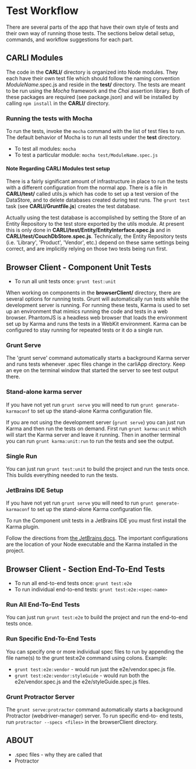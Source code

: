 # Test Workflow

There are several parts of the app that have their own style of tests and their own way of running those tests. The sections below detail setup, commands, and workflow suggestions for each part.


## CARLI Modules

The code in the __CARLI/__ directory is organized into Node modules. They each have their own test file which should follow the naming convention _ModuleName_.spec.js and reside in the __test/__ directory. 
The tests are meant to be run using the _Mocha_ framework and the _Chai_ assertion library. Both of these packages are required (see package.json) and will be installed by calling `npm install` in the __CARLI/__ directory.



### Running the tests with Mocha

To run the tests, invoke the `mocha` command with the list of test files to run. The default behavior of Mocha is to run all tests under the __test__ directory.
* To test all modules: `mocha`
* To test a particular module: `mocha test/ModuleName.spec.js`


#### Note Regarding CARLI Modules test setup

There is a fairly significant amount of infrastructure in place to run the tests with a different configuration from the
normal app. There is a file in __CARLI/test/__ called utils.js which has code to set up a test version of the DataStore, and
to delete databases created during test runs. The `grunt test` task (see __CARLI/Gruntfile.js__) creates the test database.

Actually using the test database is accomplished by setting the Store of an Entity Repository to the test store exported
by the utils module. At present this is only done in __CARLI/test/Entity/EntityInterface.spec.js__ and in
__CARLI/test/CouchDbStore.spec.js__. Technically, the Entity Repository tests (i.e. 'Library', 'Product', 'Vendor', etc.)
depend on these same settings being correct, and are implicitly relying on those two tests being run first.



## Browser Client - Component Unit Tests

* To run all unit tests once: `grunt test:unit`

When working on components in the __browserClient/__ directory, there are several options for running tests. Grunt will automatically run tests while the development server is running. 
For running these tests, Karma is used to set up an environment that mimics running the code and tests in a web browser. 
PhantomJS is a headless web browser that loads the environment set up by Karma and runs the tests in a WebKit environment. Karma can be configured to stay running for repeated tests or it do a single run.  


### Grunt Serve 
The 'grunt serve' command automatically starts a background Karma server and runs tests whenever .spec files change in the carliApp directory. Keep an eye on the terminal window that started the server to see test output there. 


### Stand-alone karma server

If you have not yet run `grunt serve` you will need to run `grunt generate-karmaconf` to set up the stand-alone Karma configuration file.

If you are not using the development server (`grunt serve`) you can just run Karma and then run the tests on demand. 
First run `grunt karma:unit` which will start the Karma server and leave it running. Then in another terminal you can run `grunt karma:unit:run` to run the tests and see the output. 


### Single Run

You can just run `grunt test:unit` to build the project and run the tests once. This builds everything needed to run the tests.


### JetBrains IDE Setup 

If you have not yet run `grunt serve` you will need to run `grunt generate-karmaconf` to set up the stand-alone Karma configuration file.

To run the Component unit tests in a JetBrains IDE you must first install the Karma plugin.

Follow the directions from [the JetBrains docs](https://www.jetbrains.com/idea/webhelp/running-unit-tests-on-karma.html). The important configurations are the location of your Node executable and the Karma installed in the project.  


## Browser Client - Section End-To-End Tests

* To run all end-to-end tests once: `grunt test:e2e`
* To run individual end-to-end tests: `grunt test:e2e:<spec-name>`

### Run All End-To-End Tests
You can just run `grunt test:e2e` to build the project and run the end-to-end tests once.

### Run Specific End-To-End Tests
You can specify one or more individual spec files to run by appending the file name(s) to the grunt test:e2e command using colons.
Example:

* `grunt test:e2e:vendor` - would run just the e2e/vendor.spec.js file.
* `grunt test:e2e:vendor:styleGuide` - would run both the e2e/vendor.spec.js and the e2e/styleGuide.spec.js files. 

### Grunt Protractor Server
The `grunt serve:protractor` command automatically starts a background Protractor (webdriver-manager) server. To run specific end-to-  end tests, run `protractor --specs <files>` in the browserClient directory.


## ABOUT

* .spec files - why they are called that
* Protractor


